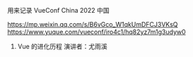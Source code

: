 用来记录 VueConf China 2022 中国

https://mp.weixin.qq.com/s/B6vGco_W1qkUmDFCJ3VKsQ
https://www.yuque.com/vueconf/iro4c1/hq82yz7m1g3udyw0

1. Vue 的进化历程
   演讲者：尤雨溪